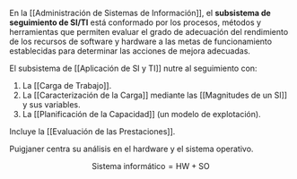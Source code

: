 En la [[Administración de Sistemas de Información]], el **subsistema de seguimiento de SI/TI** está conformado por los procesos, métodos y herramientas que permiten evaluar el grado de adecuación del rendimiento de los recursos de software y hardware a las metas de funcionamiento establecidas para determinar las acciones de mejora adecuadas.

El subsistema de [[Aplicación de SI y TI]] nutre al seguimiento con:

1. La [[Carga de Trabajo]].
2. La [[Caracterización de la Carga]] mediante las [[Magnitudes de un SI]] y sus variables.
3. La [[Planificación de la Capacidad]] (un modelo de explotación).

Incluye la [[Evaluación de las Prestaciones]].

Puigjaner centra su análisis en el hardware y el sistema operativo.

$$
\text{Sistema informático} = \text{HW} + \text{SO}
$$
